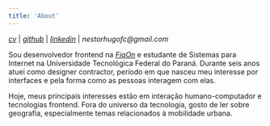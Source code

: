 ```yaml
---
title: 'About'
---
```


<!--
This content will be displayed at the top of the index page.
You can leave this empty if you don’t want to show any content.
-->

<!-- ![](https://github.com/nestorhugo.png?size=150) -->

<a href="/public/docs/Curriculo Nestor Hugo - Dev Front End.pdf" target="_blank">_cv_</a> |
<a href="https://github.com/nestorhugo" target="_blank">_github_</a> |
<a href="https://linkedin.com/in/nestorhugo" target="_blank">_linkedin_</a> |
_nestorhugofc@gmail.com_

Sou desenvolvedor frontend na [_FiqOn_](https://fiqon.com.br) e estudante de Sistemas para Internet na Universidade Tecnológica Federal do Paraná. Durante seis anos atuei como designer contractor, período em que nasceu meu interesse por interfaces e pela forma como as pessoas interagem com elas.

Hoje, meus principais interesses estão em interação humano-computador e tecnologias frontend. Fora do universo da tecnologia, gosto de ler sobre geografia, especialmente temas relacionados à mobilidade urbana.
